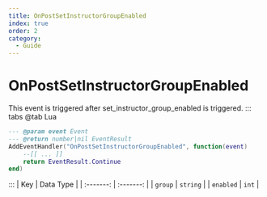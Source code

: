 ```yaml
---
title: OnPostSetInstructorGroupEnabled
index: true
order: 2
category:
  - Guide
---
```


# OnPostSetInstructorGroupEnabled
This event is triggered after set_instructor_group_enabled is triggered.
::: tabs
@tab Lua
```lua
--- @param event Event
--- @return number|nil EventResult
AddEventHandler("OnPostSetInstructorGroupEnabled", function(event)
    --[[ ... ]]
    return EventResult.Continue
end)
```

:::
|    Key    | Data Type |
| :-------: | :-------: |
|  `group`  |  `string` |
| `enabled` |   `int`   |